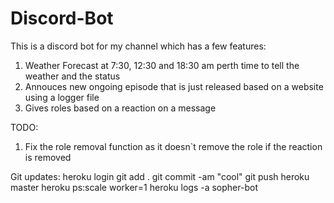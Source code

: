 # Discord-Bot
This is a discord bot for my channel which has a few features:
1. Weather Forecast at 7:30, 12:30 and 18:30 am perth time to tell the weather and the status
2. Annouces new ongoing episode that is just released based on a website using a logger file
3. Gives roles based on a reaction on a message

TODO:
1. Fix the role removal function as it doesn`t remove the role if the reaction is removed

Git updates:
heroku login
git add .
git commit -am "cool"
git push heroku master
heroku ps:scale worker=1
heroku logs -a sopher-bot

